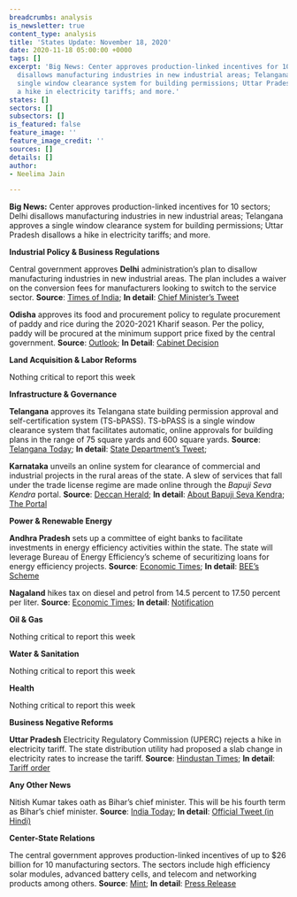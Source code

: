 ```yaml
---
breadcrumbs: analysis
is_newsletter: true
content_type: analysis
title: 'States Update: November 18, 2020'
date: 2020-11-18 05:00:00 +0000
tags: []
excerpt: 'Big News: Center approves production-linked incentives for 10 sectors; Delhi
  disallows manufacturing industries in new industrial areas; Telangana approves a
  single window clearance system for building permissions; Uttar Pradesh disallows
  a hike in electricity tariffs; and more.'
states: []
sectors: []
subsectors: []
is_featured: false
feature_image: ''
feature_image_credit: ''
sources: []
details: []
author:
- Neelima Jain

---
```

**Big News:** Center approves production-linked incentives for 10 sectors; Delhi disallows manufacturing industries in new industrial areas; Telangana approves a single window clearance system for building permissions; Uttar Pradesh disallows a hike in electricity tariffs; and more.

**Industrial Policy & Business Regulations**

Central government approves **Delhi** administration’s plan to disallow manufacturing industries in new industrial areas. The plan includes a waiver on the conversion fees for manufacturers looking to switch to the service sector. **Source**: [Times of India](https://timesofindia.indiatimes.com/city/delhi/no-conversion-fee-for-any-old-industry-for-service-shift/articleshow/79159517.cms); **In detail**: [Chief Minister’s Tweet](https://twitter.com/ArvindKejriwal/status/1323245385314299905)

**Odisha** approves its food and procurement policy to regulate procurement of paddy and rice during the 2020-2021 Kharif season. Per the policy, paddy will be procured at the minimum support price fixed by the central government. **Source**: [Outlook](https://www.outlookindia.com/newsscroll/odisha-govt-approves-food--procurement-policy-for-kharif-marketing-season-20202021/1975304); **In Detail**: [Cabinet Decision](https://cabinet.odisha.gov.in/UploadedDOC/11032_MEDIA_5.PDF)

**Land Acquisition & Labor Reforms**

Nothing critical to report this week

**Infrastructure & Governance**

**Telangana** approves its Telangana state building permission approval and self-certification system (TS-bPASS). TS-bPASS is a single window clearance system that facilitates automatic, online approvals for building plans in the range of 75 square yards and 600 square yards. **Source**: [Telangana Today](https://telanganatoday.com/ts-bpass-a-new-benchmark); **In detail**: [State Department’s Tweet](https://twitter.com/KTRTRS/status/1328190989891031040?s=20);

**Karnataka** unveils an online system for clearance of commercial and industrial projects in the rural areas of the state. A slew of services that fall under the trade license regime are made online through the _Bapuji Seva Kendra_ portal. **Source**: [Deccan Herald](https://www.deccanherald.com/state/karnataka-goes-online-with-business-approvals-in-rural-areas-914508.html); **In detail**: [About Bapuji Seva Kendra](https://bsk.karnataka.gov.in/Images/BSK%20detailed%20User%20Manual%20User.pdf); [The Portal](https://bsk.karnataka.gov.in/)

**Power & Renewable Energy**

**Andhra Pradesh** sets up a committee of eight banks to facilitate investments in energy efficiency activities within the state. The state will leverage Bureau of Energy Efficiency’s scheme of securitizing loans for energy efficiency projects. **Source**: [Economic Times](https://energy.economictimes.indiatimes.com/news/power/andhra-pradesh-panel-set-up-to-aid-energy-efficiency-projects/79240492); **In detail**: [BEE’s Scheme](https://beeindia.gov.in/sites/default/files/PRGFEE_0.pdf)

**Nagaland** hikes tax on diesel and petrol from 14.5 percent to 17.50 percent per liter. **Source**: [Economic Times](https://energy.economictimes.indiatimes.com/news/oil-and-gas/tax-on-fuels-hiked-in-nagaland/79202597); **In detail**: [Notification](http://nagalandtax.nic.in/docs/Notification/Act/Issued%20by%20Finance%20Department/Petroleum/2020/Petro%20rate.jpg)

**Oil & Gas**

Nothing critical to report this week

**Water & Sanitation**

Nothing critical to report this week

**Health**

Nothing critical to report this week

**Business Negative Reforms**

**Uttar Pradesh** Electricity Regulatory Commission (UPERC) rejects a hike in electricity tariff. The state distribution utility had proposed a slab change in electricity rates to increase the tariff. **Source**: [Hindustan Times](https://www.hindustantimes.com/lucknow/diwali-cheer-no-power-tarrif-hike-slabs-unchanged-in-uttar-pradesh/story-HZKyRMNnMhV0Anp3KHagIJ.html); **In detail**: [Tariff order](https://www.uperc.org/App_File/TariffOrderUPStateDiscomsDigitallySigned-pdf11112020121317PM.pdf)

**Any Other News**

Nitish Kumar takes oath as Bihar’s chief minister. This will be his fourth term as Bihar’s chief minister. **Source**: [India Today](https://www.indiatoday.in/india/story/nitish-kumar-swearing-in-bihar-2-deputy-chief-minister-highlights-1741202-2020-11-16); **In detail**: [Official Tweet (in Hindi)](https://twitter.com/NitishKumar/status/1328338766562349056)

**Center-State Relations**

The central government approves production-linked incentives of up to $26 billion for 10 manufacturing sectors. The sectors include high efficiency solar modules, advanced battery cells, and telecom and networking products among others. **Source**: [Mint](https://www.livemint.com/politics/policy/govt-approves-pli-scheme-worth-up-to-rs-2-crore-for-10-sectors-11605087917126.html); **In detail**: [Press Release](https://pib.gov.in/PressReleasePage.aspx?PRID=1671912)
